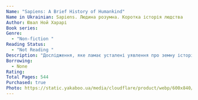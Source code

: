```yaml
---
Name: "Sapiens: A Brief History of Humankind"
Name in Ukrainian: Sapiens. Людина розумна. Коротка історія людства
Author: Ювал Ной Харарі
Book series:
Genre:
  - "Non-fiction "
Reading Status:
  - "Not Reading "
Description: "Дослідження, яке ламає усталені уявлення про земну історію від появи людини і народження мови до наших днів та примушує задуматись: шлях розвитку наших предків міг би бути зовсім іншим. Долучіться до історичної розвідки і вас приголомшать неочікувані і сміливі припущення. У книжці ви не знайдете нудної хронології і сухих дат, але разом з автором будете розмірковувати про численні «Чому?»."
Borrowing:
  - None
Rating:
Total Pages: 544
Purchased: true
Photo: https://static.yakaboo.ua/media/cloudflare/product/webp/600x840/5/2/52ceb9f76ddbe7539a815363df37752d.jpg
---
```

